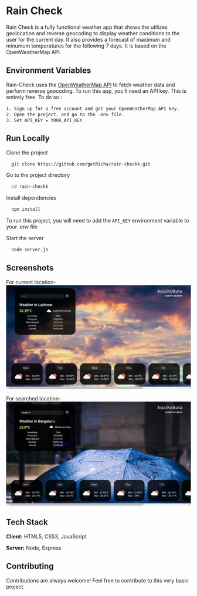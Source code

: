 
# Rain Check

Rain Check is a fully functional weather app that shows the utilizes geolocation and reverse geocoding to display weather conditions to the user for the current day. It also provides a forecast of maximum and minumum temperatures for the following 7 days. It is based on the OpenWeatherMap API.

## Environment Variables

Rain-Check uses the [OpenWeatherMap API](https://openweathermap.org/api) to fetch weather data and perform reverse geocoding. To run this app, you'll need an API key. This is entirely free. To do so :

    1. Sign up for a free account and get your OpenWeatherMap API key.
    2. Open the project, and go to the .env file.
    3. Set API_KEY = YOUR_API_KEY

## Run Locally

Clone the project

```bash
  git clone https://github.com/getRicha/rain-checkk.git
```

Go to the project directory

```bash
  cd rain-checkk
```

Install dependencies

```bash
  npm install
```

To run this project, you will need to add the `API_KEY` environment variable to your .env file


Start the server

```bash
  node server.js
```


## Screenshots

For current location-
![](https://github.com/getRicha/rain-checkk/blob/main/demo/lko_w.png)

For searched location-
![](https://github.com/getRicha/rain-checkk/blob/main/demo/bengaluru_w.png)

## Tech Stack

**Client:** HTML5, CSS3, JavaScript

**Server:** Node, Express


## Contributing

Contributions are always welcome!
Feel free to contribute to this very basic project.

